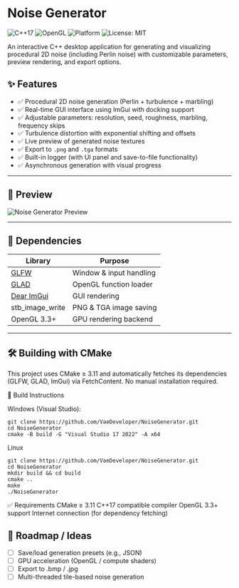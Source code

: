 # Noise Generator
![C++17](https://img.shields.io/badge/language-C%2B%2B17-blue)
![OpenGL](https://img.shields.io/badge/OpenGL-3.3+-green)
![Platform](https://img.shields.io/badge/platform-Windows-blue)
![License: MIT](https://img.shields.io/badge/license-MIT-blue)

An interactive C++ desktop application for generating and visualizing procedural 2D noise (including Perlin noise) with customizable parameters, preview rendering, and export options.

## ✨ Features

- ✅ Procedural 2D noise generation (Perlin + turbulence + marbling)
- ✅ Real-time GUI interface using ImGui with docking support
- ✅ Adjustable parameters: resolution, seed, roughness, marbling, frequency skips
- ✅ Turbulence distortion with exponential shifting and offsets
- ✅ Live preview of generated noise textures
- ✅ Export to `.png` and `.tga` formats
- ✅ Built-in logger (with UI panel and save-to-file functionality)
- ✅ Asynchronous generation with visual progress

---

## 📸 Preview

![Noise Generator Preview](docs/noise_generator2.gif)

---
## 🧩 Dependencies

| Library          | Purpose                  |
|------------------|---------------------------|
| [GLFW](https://www.glfw.org/)         | Window & input handling      |
| [GLAD](https://glad.dav1d.de/)        | OpenGL function loader       |
| [Dear ImGui](https://github.com/ocornut/imgui) | GUI rendering                |
| stb_image_write  | PNG & TGA image saving   |
| OpenGL 3.3+       | GPU rendering backend     |
---

## 🛠 Building with CMake
This project uses CMake ≥ 3.11 and automatically fetches its dependencies (GLFW, GLAD, ImGui) via FetchContent. No manual installation required.

🔧 Build Instructions

Windows (Visual Studio):
```
git clone https://github.com/VaeDeveloper/NoiseGenerator.git
cd NoiseGenerator
cmake -B build -G "Visual Studio 17 2022" -A x64
```

Linux
```
git clone https://github.com/VaeDeveloper/NoiseGenerator.git
cd NoiseGenerator
mkdir build && cd build
cmake ..
make
./NoiseGenerator
```

✅ Requirements
CMake ≥ 3.11
C++17 compatible compiler
OpenGL 3.3+ support
Internet connection (for dependency fetching)


## 🧠 Roadmap / Ideas

- [ ] Save/load generation presets (e.g., JSON)
- [ ] GPU acceleration (OpenGL / compute shaders)
- [ ] Export to .bmp / .jpg
- [ ] Multi-threaded tile-based noise generation
